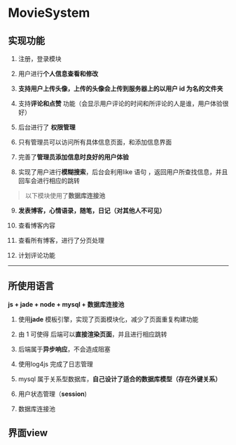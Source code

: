 # MovieSystem

## 实现功能

1. 注册，登录模块

2. 用户进行**个人信息查看和修改**

3. **支持用户上传头像，上传的头像会上传到服务器上的以用户 id 为名的文件夹**

4. 支持**评论和点赞** 功能（会显示用户评论的时间和所评论的人是谁，用户体验很好）

5. 后台进行了 **权限管理**

6. 只有管理员可以访问所有具体信息页面，和添加信息界面

7. 完善了**管理员添加信息时良好的用户体验**

8. 实现了用户进行**模糊搜索**，后台会利用like 语句 ，返回用户所查找信息，并且回车会进行相应的跳转

> 以下模块使用了**数据库连接池**

9. **发表博客，心情语录，随笔，日记（对其他人不可见）**

10. 查看博客内容

11. 查看所有博客，进行了分页处理

12. 计划评论功能

***

## 所使用语言

**js + jade + node + mysql + 数据库连接池**

1. 使用**jade** 模板引擎，实现了页面模块化，减少了页面重复构建功能

2. 由 1 可使得 后端可以**直接渲染页面**，并且进行相应跳转

3. 后端属于**异步响应**，不会造成阻塞

4. 使用log4js 完成了日志管理

5. mysql 属于关系型数据库，**自己设计了适合的数据库模型（存在外键关系）**

6. 用户状态管理（**session**) 

7. 数据库连接池

## 界面view







